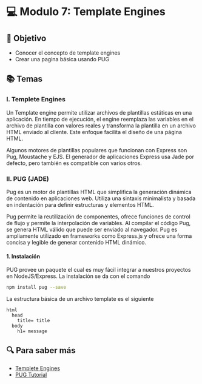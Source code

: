 # :computer: Modulo 7: Template Engines

## :book: Objetivo

- Conocer el concepto de template engines
- Crear una pagina básica usando PUG

## :books: Temas

### I. Templete Engines

Un Template engine permite utilizar archivos de plantillas estáticas en una aplicación. En tiempo de ejecución, el engine reemplaza las variables en el archivo de plantilla con valores reales y transforma la plantilla en un archivo HTML enviado al cliente. Este enfoque facilita el diseño de una página HTML.

Algunos motores de plantillas populares que funcionan con Express son Pug, Moustache y EJS. El generador de aplicaciones Express usa Jade por defecto, pero también es compatible con varios otros.

### II. PUG (JADE)

Pug es un motor de plantillas HTML que simplifica la generación dinámica de contenido en aplicaciones web. Utiliza una sintaxis minimalista y basada en indentación para definir estructuras y elementos HTML.

Pug permite la reutilización de componentes, ofrece funciones de control de flujo y permite la interpolación de variables. Al compilar el código Pug, se genera HTML válido que puede ser enviado al navegador. Pug es ampliamente utilizado en frameworks como Express.js y ofrece una forma concisa y legible de generar contenido HTML dinámico.

#### 1. Instalación  

PUG provee un paquete el cual es muy fácil integrar a nuestros proyectos en NodeJS/Express. La instalación se da con el comando

```bash
npm install pug --save
```

La estructura básica de un archivo template es el siguiente

```jade
html
  head
    title= title
  body
    h1= message
```

## :mag: Para saber más

- [Templete Engines](https://expressjs.com/en/guide/using-template-engines.html)
- [PUG Tutorial](https://dev.to/nkratzmeyer/html-templating-with-pugjs-7m9)
